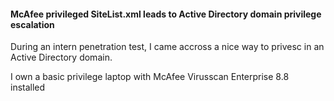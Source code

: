 
#### McAfee privileged SiteList.xml leads to Active Directory domain privilege escalation

During an intern penetration test, I came accross a nice way to privesc in an Active Directory domain.

I own a basic privilege laptop with McAfee Virusscan Enterprise 8.8 installed

